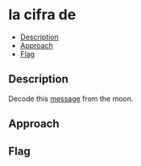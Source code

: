 # la cifra de

- [Description](#description)
- [Approach](#approach)
- [Flag](#flag)

## Description

Decode this [message](https://jupiter.challenges.picoctf.org/static/fc1edf07742e98a480c6aff7d2546107/message.wav) from the moon.

## Approach



## Flag

